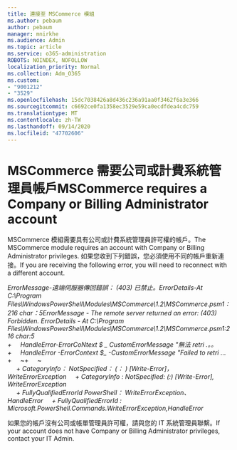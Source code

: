 ```yaml
---
title: 連接至 MSCommerce 模組
ms.author: pebaum
author: pebaum
manager: mnirkhe
ms.audience: Admin
ms.topic: article
ms.service: o365-administration
ROBOTS: NOINDEX, NOFOLLOW
localization_priority: Normal
ms.collection: Adm_O365
ms.custom:
- "9001212"
- "3529"
ms.openlocfilehash: 15dc7038426a8d436c236a91aa0f3462f6a3e366
ms.sourcegitcommit: c6692ce0fa1358ec3529e59ca0ecdfdea4cdc759
ms.translationtype: MT
ms.contentlocale: zh-TW
ms.lasthandoff: 09/14/2020
ms.locfileid: "47702606"
---
```

# <a name="mscommerce-requires-a-company-or-billing-administrator-account"></a><span data-ttu-id="496af-102">MSCommerce 需要公司或計費系統管理員帳戶</span><span class="sxs-lookup"><span data-stu-id="496af-102">MSCommerce requires a Company or Billing Administrator account</span></span>

<span data-ttu-id="496af-103">MSCommerce 模組需要具有公司或計費系統管理員許可權的帳戶。</span><span class="sxs-lookup"><span data-stu-id="496af-103">The MSCommerce module requires an account with Company or Billing Administrator privileges.</span></span> <span data-ttu-id="496af-104">如果您收到下列錯誤，您必須使用不同的帳戶重新連接。</span><span class="sxs-lookup"><span data-stu-id="496af-104">If you are receiving the following error, you will need to reconnect with a different account.</span></span>

<span data-ttu-id="496af-105">*ErrorMessage-遠端伺服器傳回錯誤： (403) 已禁止。ErrorDetails-At C:\Program Files\WindowsPowerShell\Modules\MSCommerce\1.2\MSCommerce.psm1： 216 char：5*</span><span class="sxs-lookup"><span data-stu-id="496af-105">*ErrorMessage - The remote server returned an error: (403) Forbidden. ErrorDetails - At C:\Program Files\WindowsPowerShell\Modules\MSCommerce\1.2\MSCommerce.psm1:216 char:5*</span></span><br>
<span data-ttu-id="496af-106">*+&nbsp;&nbsp;&nbsp;&nbsp;&nbsp;HandleError-ErrorCoNtext $ _ CustomErrorMessage "無法 retri .。。*</span><span class="sxs-lookup"><span data-stu-id="496af-106">*+&nbsp;&nbsp;&nbsp;&nbsp;&nbsp;HandleError -ErrorContext $_ -CustomErrorMessage "Failed to retri ...*</span></span><br>
<span data-ttu-id="496af-107">\+&nbsp;&nbsp;&nbsp;&nbsp;&nbsp;~~~~~~~~~~~~~~~~~~~~~~~~~~~~~~~~~~~~~~~~~~~~~~~~~~~~~~~~~~~~~~~~~</span><span class="sxs-lookup"><span data-stu-id="496af-107">\+&nbsp;&nbsp;&nbsp;&nbsp;&nbsp;~~~~~~~~~~~~~~~~~~~~~~~~~~~~~~~~~~~~~~~~~~~~~~~~~~~~~~~~~~~~~~~~~</span></span><br>
<span data-ttu-id="496af-108">&nbsp;&nbsp;&nbsp;&nbsp;&nbsp;*+ CategoryInfo： NotSpecified： (： ) [Write-Error]，WriteErrorException*</span><span class="sxs-lookup"><span data-stu-id="496af-108">&nbsp;&nbsp;&nbsp;&nbsp;&nbsp;*+ CategoryInfo          : NotSpecified: (:) [Write-Error], WriteErrorException*</span></span><br>
<span data-ttu-id="496af-109">&nbsp;&nbsp;&nbsp;&nbsp;&nbsp;*+ FullyQualifiedErrorId PowerShell： WriteErrorException、HandleError*</span><span class="sxs-lookup"><span data-stu-id="496af-109">&nbsp;&nbsp;&nbsp;&nbsp;&nbsp;*+ FullyQualifiedErrorId : Microsoft.PowerShell.Commands.WriteErrorException,HandleError*</span></span>

<span data-ttu-id="496af-110">如果您的帳戶沒有公司或帳單管理員許可權，請與您的 IT 系統管理員聯繫。</span><span class="sxs-lookup"><span data-stu-id="496af-110">If your account does not have Company or Billing Administrator privileges, contact your IT Admin.</span></span>
